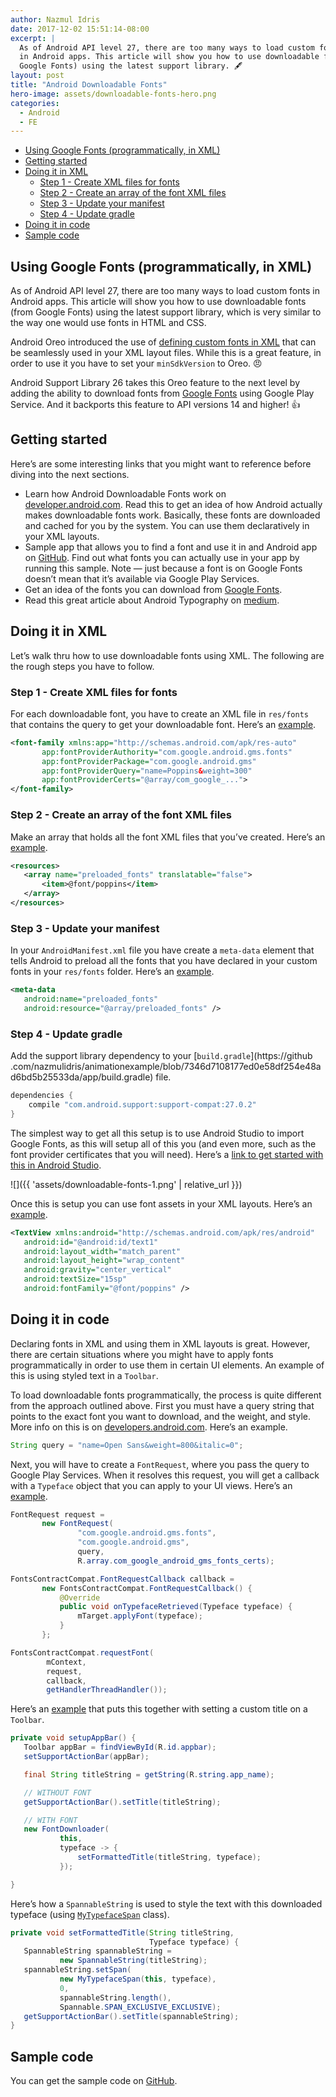 ```yaml
---
author: Nazmul Idris
date: 2017-12-02 15:51:14-08:00
excerpt: |
  As of Android API level 27, there are too many ways to load custom fonts
  in Android apps. This article will show you how to use downloadable fonts (from
  Google Fonts) using the latest support library. 🖋
layout: post
title: "Android Downloadable Fonts"
hero-image: assets/downloadable-fonts-hero.png
categories:
  - Android
  - FE
---
```


<!-- START doctoc generated TOC please keep comment here to allow auto update -->
<!-- DON'T EDIT THIS SECTION, INSTEAD RE-RUN doctoc TO UPDATE -->

- [Using Google Fonts (programmatically, in XML)](#using-google-fonts-programmatically-in-xml)
- [Getting started](#getting-started)
- [Doing it in XML](#doing-it-in-xml)
  - [Step 1 - Create XML files for fonts](#step-1---create-xml-files-for-fonts)
  - [Step 2 - Create an array of the font XML files](#step-2---create-an-array-of-the-font-xml-files)
  - [Step 3 - Update your manifest](#step-3---update-your-manifest)
  - [Step 4 - Update gradle](#step-4---update-gradle)
- [Doing it in code](#doing-it-in-code)
- [Sample code](#sample-code)

<!-- END doctoc generated TOC please keep comment here to allow auto update -->

## Using Google Fonts (programmatically, in XML)

As of Android API level 27, there are too many ways to load custom fonts in Android apps. This article will show you how
to use downloadable fonts (from Google Fonts) using the latest support library, which is very similar to the way one
would use fonts in HTML and CSS.

Android Oreo introduced the use of
[defining custom fonts in XML](https://developer.android.com/guide/topics/ui/look-and-feel/fonts-in-xml.html) that can
be seamlessly used in your XML layout files. While this is a great feature, in order to use it you have to set your
`minSdkVersion` to Oreo. 😠

Android Support Library 26 takes this Oreo feature to the next level by adding the ability to download fonts from
[Google Fonts](https://fonts.google.com/) using Google Play Service. And it backports this feature to API versions 14
and higher! 👍

## Getting started

Here’s are some interesting links that you might want to reference before diving into the next sections.

- Learn how Android Downloadable Fonts work on
  [developer.android.com](https://developer.android.com/guide/topics/ui/look-and-feel/downloadable-fonts.html#via-android-studio).
  Read this to get an idea of how Android actually makes downloadable fonts work. Basically, these fonts are downloaded
  and cached for you by the system. You can use them declaratively in your XML layouts.
- Sample app that allows you to find a font and use it in and Android app on
  [GitHub](https://github.com/googlesamples/android-DownloadableFonts). Find out what fonts you can actually use in your
  app by running this sample. Note — just because a font is on Google Fonts doesn’t mean that it’s available via Google
  Play Services.
- Get an idea of the fonts you can download from [Google Fonts](https://fonts.google.com/).
- Read this great article about Android Typography on
  [medium](https://medium.com/google-design/the-android-developers-guide-to-better-typography-97e11bb0e261?__s=rin3mktnhaqkjej32qyg).

## Doing it in XML

Let’s walk thru how to use downloadable fonts using XML. The following are the rough steps you have to follow.

### Step 1 - Create XML files for fonts

For each downloadable font, you have to create an XML file in `res/fonts` that contains the query to get your
downloadable font. Here’s an
[example](https://github.com/nazmulidris/animationexample/blob/da933ae283eead8d2fb536a1a1ecf2fbb46368af/app/src/main/res/font/poppins.xml).

```xml
<font-family xmlns:app="http://schemas.android.com/apk/res-auto"
       app:fontProviderAuthority="com.google.android.gms.fonts"
       app:fontProviderPackage="com.google.android.gms"
       app:fontProviderQuery="name=Poppins&weight=300"
       app:fontProviderCerts="@array/com_google_...">
</font-family>
```

### Step 2 - Create an array of the font XML files

Make an array that holds all the font XML files that you’ve created. Here’s an
[example](https://github.com/nazmulidris/animationexample/blob/da933ae283eead8d2fb536a1a1ecf2fbb46368af/app/src/main/res/values/preloaded_fonts.xml).

```xml
<resources>
   <array name="preloaded_fonts" translatable="false">
       <item>@font/poppins</item>
   </array>
</resources>
```

### Step 3 - Update your manifest

In your `AndroidManifest.xml` file you have create a `meta-data` element that tells Android to preload all the fonts
that you have declared in your custom fonts in your `res/fonts` folder. Here’s an
[example](https://github.com/nazmulidris/animationexample/blob/de3a556224091e25cbf118ba332bb2dffa8621e0/app/src/main/AndroidManifest.xml).

```xml
<meta-data
   android:name="preloaded_fonts"
   android:resource="@array/preloaded_fonts" />
```

### Step 4 - Update gradle

Add the support library dependency to your [`build.gradle`](https://github
.com/nazmulidris/animationexample/blob/7346d7108177ed0e58df254e48ad6bd5b25533da/app/build.gradle) file.

```groovy
dependencies {
    compile "com.android.support:support-compat:27.0.2"
}
```

The simplest way to get all this setup is to use Android Studio to import Google Fonts, as this will setup all of this
you (and even more, such as the font provider certificates that you will need). Here’s a
[link to get started with this in Android Studio](https://developer.android.com/guide/topics/ui/look-and-feel/downloadable-fonts.html#via-android-studio).

![]({{ 'assets/downloadable-fonts-1.png' | relative_url }})

Once this is setup you can use font assets in your XML layouts. Here’s an
[example](https://github.com/nazmulidris/animationexample/blob/da933ae283eead8d2fb536a1a1ecf2fbb46368af/app/src/main/res/layout/listitem.xml).

```xml
<TextView xmlns:android="http://schemas.android.com/apk/res/android"
   android:id="@android:id/text1"
   android:layout_width="match_parent"
   android:layout_height="wrap_content"
   android:gravity="center_vertical"
   android:textSize="15sp"
   android:fontFamily="@font/poppins" />
```

## Doing it in code

Declaring fonts in XML and using them in XML layouts is great. However, there are certain situations where you might
have to apply fonts programmatically in order to use them in certain UI elements. An example of this is using styled
text in a `Toolbar`.

To load downloadable fonts programmatically, the process is quite different from the approach outlined above. First you
must have a query string that points to the exact font you want to download, and the weight, and style. More info on
this is on [developers.android.com](https://developers.google.com/fonts/docs/android). Here’s an example.

```java
String query = "name=Open Sans&weight=800&italic=0";
```

Next, you will have to create a `FontRequest`, where you pass the query to Google Play Services. When it resolves this
request, you will get a callback with a `Typeface` object that you can apply to your UI views. Here’s an
[example](https://github.com/nazmulidris/animationexample/blob/da933ae283eead8d2fb536a1a1ecf2fbb46368af/app/src/main/java/com/animationexample/rocketlaunch/downloadablefonts/FontDownloader.java).

```java
FontRequest request =
       new FontRequest(
               "com.google.android.gms.fonts",
               "com.google.android.gms",
               query,
               R.array.com_google_android_gms_fonts_certs);

FontsContractCompat.FontRequestCallback callback =
       new FontsContractCompat.FontRequestCallback() {
           @Override
           public void onTypefaceRetrieved(Typeface typeface) {
               mTarget.applyFont(typeface);
           }
       };

FontsContractCompat.requestFont(
        mContext,
        request,
        callback,
        getHandlerThreadHandler());
```

Here’s an
[example](https://github.com/nazmulidris/animationexample/blob/de3a556224091e25cbf118ba332bb2dffa8621e0/app/src/main/java/com/animationexample/rocketlaunch/ListActivity.java)
that puts this together with setting a custom title on a `Toolbar`.

```java
private void setupAppBar() {
   Toolbar appBar = findViewById(R.id.appbar);
   setSupportActionBar(appBar);

   final String titleString = getString(R.string.app_name);

   // WITHOUT FONT
   getSupportActionBar().setTitle(titleString);

   // WITH FONT
   new FontDownloader(
           this,
           typeface -> {
               setFormattedTitle(titleString, typeface);
           });

}
```

Here’s how a `SpannableString` is used to style the text with this downloaded typeface (using
[`MyTypefaceSpan`](https://github.com/nazmulidris/animationexample/blob/da933ae283eead8d2fb536a1a1ecf2fbb46368af/app/src/main/java/com/animationexample/rocketlaunch/downloadablefonts/MyTypefaceSpan.java)
class).

```java
private void setFormattedTitle(String titleString,
                               Typeface typeface) {
   SpannableString spannableString =
           new SpannableString(titleString);
   spannableString.setSpan(
           new MyTypefaceSpan(this, typeface),
           0,
           spannableString.length(),
           Spannable.SPAN_EXCLUSIVE_EXCLUSIVE);
   getSupportActionBar().setTitle(spannableString);
}
```

## Sample code

You can get the sample code on [GitHub](https://github.com/nazmulidris/animationexample).
